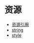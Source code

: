 # 资源

* [资源引用](https://github.com/AndBird/MyNote/blob/master/android/xml/use_resource.md)
* [string](https://github.com/AndBird/MyNote/blob/master/android/xml/string.md)
* [style](https://github.com/AndBird/MyNote/blob/master/android/xml/style.md)
